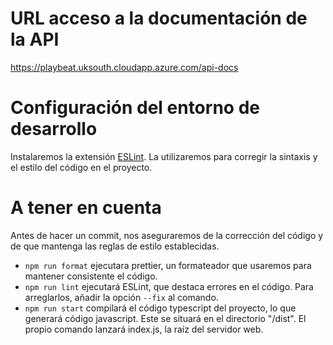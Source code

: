 # URL acceso a la documentación de la API 
https://playbeat.uksouth.cloudapp.azure.com/api-docs

# Configuración del entorno de desarrollo
Instalaremos la extensión [ESLint](https://marketplace.visualstudio.com/items?itemName=dbaeumer.vscode-eslint). La utilizaremos para corregir la sintaxis y el estilo del código en el proyecto.

# A tener en cuenta
Antes de hacer un commit, nos aseguraremos de la corrección del código y de que mantenga las reglas de estilo establecidas.
- `npm run format` ejecutara prettier, un formateador que usaremos para mantener consistente el código.
- `npm run lint` ejecutará ESLint, que destaca errores en el código. Para arreglarlos, añadir la opción `--fix` al comando.
- `npm run start` compilará el código typescript del proyecto, lo que generará código javascript. Este se situará en el directorio "/dist". El propio comando lanzará index.js, la raíz del servidor web.